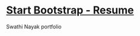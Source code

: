 # [Start Bootstrap - Resume](https://startbootstrap.com/template-overviews/resume/)

Swathi Nayak portfolio